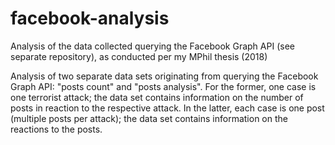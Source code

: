 # facebook-analysis
Analysis of the data collected querying the Facebook Graph API (see separate repository), as conducted per my MPhil thesis (2018)

Analysis of two separate data sets originating from querying the Facebook Graph API: "posts count" and "posts analysis".
For the former, one case is one terrorist attack; the data set contains information on the number of posts in reaction to the respective attack.
In the latter, each case is one post (multiple posts per attack); the data set contains information on the reactions to the posts.
